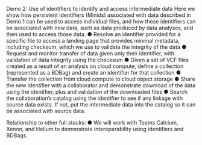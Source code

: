 Demo 2:  Use of identifiers to identify and access intermediate data
Here we show how persistent identifiers (Minids) associated with data described in Demo 1 can be used to access individual files, and how these identifiers can be associated with new data, such as data produced by data analyses, and then used to access those data.
●	Resolve an identifier provided for a specific file to access a landing page that provides minimal metadata, including checksum, which we use to validate the integrity of the data
●	Request and monitor transfer of data given only their identifier, with validation of data integrity using the checksum
●	Given a set of VCF files created as a result of an analysis on cloud compute, define a collection (represented as a BDBag) and create an identifier for that collection
●	Transfer the collection from cloud compute to cloud object storage
●	Share the new identifier with a collaborator and demonstrate download of the data using the identifier, plus and validation of the downloaded files
●	Search the collaboration’s catalog using the identifier to see if any linkage with source data exists. If not, put the intermediate data into the catalog so it can be associated with source data.

Relationship to other full stacks:
●	We will work with Teams Calcium, Xenon, and Helium to demonstrate interoperability using identifiers and BDBags.

